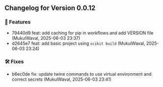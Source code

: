 ## Changelog for Version 0.0.12

### 🚀 Features
- 79440d9 feat: add caching for pip in workflows and add VERSION file (MukulWaval, 2025-06-03 23:37)
- d2645e7 feat: add basic project using `scikit build` (MukulWaval, 2025-06-03 23:24)

### 🛠 Fixes
- b6ec0de fix: update twine commands to use virtual environment and correct secrets (MukulWaval, 2025-06-03 23:41)

